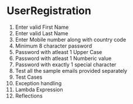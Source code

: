 # UserRegistration
1. Enter valid First Name
2. Enter valid Last Name
3. Enter Mobile number along with country code
4. Minimum 8 character password
5. Password with atleast 1 Upper Case
6. Password with atleast 1 Numberic value
7. Password with exactly 1 special character
8. Test all the sample emails provided separately
9. Test Cases
10. Exception handling
11. Lambda Expression
12. Reflections
